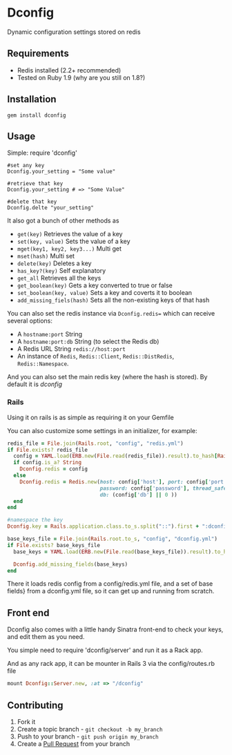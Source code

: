 Dconfig
=======
Dynamic configuration settings stored on redis


Requirements
------------

* Redis installed (2.2+ recommended)
* Tested on Ruby 1.9 (why are you still on 1.8?)


Installation
-----------

    gem install dconfig


Usage
-----

Simple:
    require 'dconfig'

    #set any key
    Dconfig.your_setting = "Some value"

    #retrieve that key
    Dconfig.your_setting # => "Some Value"

    #delete that key
    Dconfig.delte "your_setting"

It also got a bunch of other methods as 

* `get(key)` Retrieves the value of a key
* `set(key, value)` Sets the value of a key
* `mget(key1, key2, key3...)` Multi get
* `mset(hash)` Multi set
* `delete(key)` Deletes a key
* `has_key?(key)` Self explanatory
* `get_all` Retrieves all the keys
* `get_boolean(key)` Gets a key converted to true or false
* `set_boolean(key, value)` Sets a key and coverts it to boolean
* `add_missing_fiels(hash)` Sets all the non-existing keys of that hash

You can also set the redis instance via `Dconfig.redis=` 
which can receive several options:

* A `hostname:port` String
* A `hostname:port:db` String (to select the Redis db)
* A Redis URL String `redis://host:port`
* An instance of `Redis`, `Redis::Client`, `Redis::DistRedis`, `Redis::Namespace`.

And you can also set the main redis key (where the hash is stored). 
By default it is *dconfig*

### Rails

Using it on rails is as simple as requiring it on your Gemfile

You can also customize some settings in an initializer, for example:

``` ruby
redis_file = File.join(Rails.root, "config", "redis.yml")
if File.exists? redis_file
  config = YAML.load(ERB.new(File.read(redis_file)).result).to_hash[Rails.env]
  if config.is_a? String
    Dconfig.redis = config
  else
    Dconfig.redis = Redis.new(host: config['host'], port: config['port'],
                              password: config['password'], thread_safe: true,
                              db: (config['db'] || 0 ))
  end
end

#namespace the key
Dconfig.key = Rails.application.class.to_s.split("::").first + ":dconfig"

base_keys_file = File.join(Rails.root.to_s, "config", "dconfig.yml")
if File.exists? base_keys_file
  base_keys = YAML.load(ERB.new(File.read(base_keys_file)).result).to_hash[Rails.env]

  Dconfig.add_missing_fields(base_keys)
end
```

There it loads redis config from a config/redis.yml file, and a set of base fields}
from a dconfig.yml file, so it can get up and running from scratch.

Front end
---------

Dconfig also comes with a little handy Sinatra front-end to check your keys,
and edit them as you need.

You simple need to require 'dconfig/server' and run it as a Rack app.

And as any rack app, it can be mounter in Rails 3 via the config/routes.rb file

``` ruby
mount Dconfig::Server.new, :at => "/dconfig"
```


Contributing
------------
1. Fork it
2. Create a topic branch - `git checkout -b my_branch`
3. Push to your branch - `git push origin my_branch`
4. Create a [Pull Request](http://help.github.com/pull-requests/) from your branch

